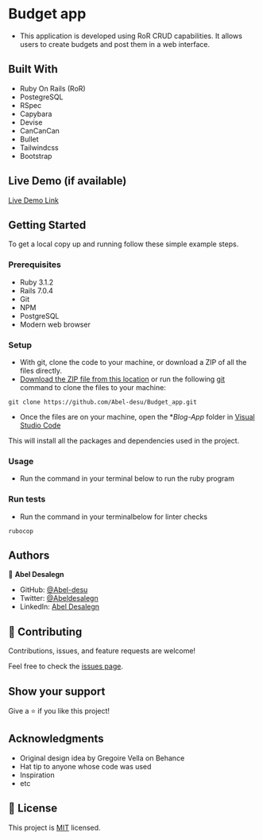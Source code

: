 # Budget app
- This application is developed using RoR CRUD capabilities. It allows users to create budgets and post them in a web interface. 

## Built With

- Ruby On Rails (RoR)
- PostegreSQL
- RSpec
- Capybara
- Devise
- CanCanCan
- Bullet
- Tailwindcss
- Bootstrap

## Live Demo (if available)

[Live Demo Link](https://deploying-budget.herokuapp.com/)

## Getting Started

To get a local copy up and running follow these simple example steps.

### Prerequisites

- Ruby 3.1.2 
- Rails 7.0.4 
- Git
- NPM
- PostgreSQL
- Modern web browser

### Setup
- With git, clone the code to your machine, or download a ZIP of all the files directly.
- [Download the ZIP file from this location](https://github.com/Abel-desu/Budget_app/archive/refs/heads/dev.zip) or run the following [git](https://git-scm.com/) command to clone the files to your machine:

```
git clone https://github.com/Abel-desu/Budget_app.git
```
- Once the files are on your machine, open the **Blog-App* folder in [Visual Studio Code](https://code.visualstudio.com/download)

This will install all the packages and dependencies used in the project.

### Usage
- Run the command in your terminal below to run the ruby program


### Run tests
- Run the command in your terminalbelow for linter checks
```
rubocop
```

## Authors

👤 **Abel Desalegn**

- GitHub: [@Abel-desu](https://github.com/Abel-desu)
- Twitter: [@Abeldesalegn](https://twitter.com/abeldesalegn97)
- LinkedIn: [Abel Desalegn](https://www.linkedin.com/in/abel-desalegn92)

## 🤝 Contributing

Contributions, issues, and feature requests are welcome!

Feel free to check the [issues page](https://github.com/Abel-desu/Blog-App/issues).

## Show your support

Give a ⭐️ if you like this project!

## Acknowledgments

- Original design idea by Gregoire Vella on Behance
- Hat tip to anyone whose code was used
- Inspiration
- etc

## 📝 License

This project is [MIT](./LICENSE) licensed.
